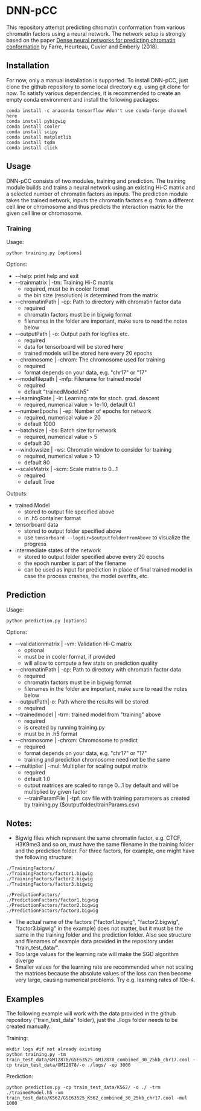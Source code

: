 # DNN-pCC

This repository attempt predicting chromatin conformation from various chromatin factors using a neural network.
The network setup is strongly based on the paper [Dense neural networks for predicting chromatin conformation](https://doi.org/10.1186/s12859-018-2286-z) 
by Farre, Heurteau, Cuvier and Emberly (2018).

## Installation
For now, only a manual installation is supported.
To install DNN-pCC, just clone the github repository to some local directory 
e.g. using git clone for now.
To satisfy various dependencies, it is recommended to create an empty conda environment and install the following packages:
```
conda install -c anaconda tensorflow #don't use conda-forge channel here
conda install pybigwig
conda install cooler
conda install scipy
conda install matplotlib
conda install tqdm
conda install click
```

## Usage
DNN-pCC consists of two modules, training and prediction.
The training module builds and trains a neural network using an existing Hi-C matrix and a selected number of chromatin factors as inputs.
The prediction module takes the trained network, inputs the chromatin factors
e.g. from a different cell line or chromosome and thus predicts the
interaction matrix for the given cell line or chromosome.

### Training
Usage:
```
python training.py [options]
```
Options:
- --help: print help and exit
- --trainmatrix | -tm: Training Hi-C matrix
  - required, must be in cooler format
  - the bin size (resolution) is determined from the matrix
- --chromatinPath | -cp: Path to directory with chromatin factor data
  - required
  - chromatin factors must be in bigwig format
  - filenames in the folder are important, make sure to read the notes below
- --outputPath | -o: Output path for logfiles etc.
  - required 
  - data for tensorboard will be stored here
  - trained models will be stored here every 20 epochs
- --chromosome | -chrom: The chromosome used for training
  - required
  - format depends on your data, e.g. "chr17" or "17"
- --modelfilepath | -mfp: Filename for trained model
  - required
  - default "trainedModel.h5"
- --learningRate | -lr: Learning rate for stoch. grad. descent
  - required, numerical value > 1e-10, default 0.1
- --numberEpochs | -ep: Number of epochs for network
  - required, numerical value > 20
  - default 1000
- --batchsize | -bs: Batch size for network
  - required, numerical value > 5
  - default 30
- --windowsize | -ws: Chromatin window to consider for training
  - required, numerical value > 10
  - default 80
- --scaleMatrix | -scm: Scale matrix to 0...1
  - required
  - default True

Outputs:
- trained Model
  - stored to output file specified above
  - in .h5 container format
- tensorboard data
  - stored to output folder specified above
  - use `tensorboard --logdir=$outputfolderFromAbove` to visualize the progress
- intermediate states of the network
  - stored to output folder specified above every 20 epochs
  - the epoch number is part of the filename
  - can be used as input for prediction in place of final trained model
    in case the process crashes, the model overfits, etc.

## Prediction
Usage:
```
python prediction.py [options]
```
Options:
- --validationmatrix | -vm: Validation Hi-C matrix
  - optional
  - must be in cooler format, if provided
  - will allow to compute a few stats on prediction quality
- --chromatinPath | -cp: Path to directory with chromatin factor data
  - required
  - chromatin factors must be in bigwig format
  - filenames in the folder are important, make sure to read the notes below
- --outputPath|-o: Path where the results will be stored
  - required
- --trainedmodel | -trm: trained model from "training" above
  - required
  - is created by running training.py
  - must be in .h5 format
- --chromosome | -chrom: Chromosome to predict
  - required
  - format depends on your data, e.g. "chr17" or "17"
  - training and prediction chromosome need not be the same
- --multiplier | -mul: Multiplier for scaling output matrix
  - required
  - default 1.0
  - output matrices are scaled to range 0...1 by default and will be multiplied by given factor
  - --trainParamFile | -tpf: csv file with training parameters as created by training.py  ($outputfolder/trainParams.csv)

## Notes:
- Bigwig files which represent the same chromatin factor, e.g. CTCF, H3K9me3 and so on, must have the same filename in the training folder and the prediction folder. For three factors, for example, one might have the following structure:
```
./TrainingFactors/
./TrainingFactors/factor1.bigwig
./TrainingFactors/factor2.bigwig
./TrainingFactors/factor3.bigwig

./PredictionFactors/
./PredictionFactors/factor1.bigwig
./PredictionFactors/factor2.bigwig
./PredictionFactors/factor3.bigwig
```
- The actual name of the factors ("factor1.bigwig", "factor2.bigwig", "factor3.bigwig" in the example) does not matter, but it must be the same in the training folder and the prediction folder. Also see structure and filenames of example data provided in the repository under "train_test_data/".
- Too large values for the learning rate will make the SGD algorithm diverge
- Smaller values for the learning rate are recommended when not scaling the matrices because the absolute values of the loss can then become very 
large, causing numerical problems. Try e.g. learning rates of 10e-4.

## Examples
The following example will work with the data provided in the github repository ("train_test_data" folder), just the ./logs folder needs to be created manually.

Training:
```
mkdir logs #if not already existing
python training.py -tm train_test_data/GM12878/GSE63525_GM12878_combined_30_25kb_chr17.cool -cp train_test_data/GM12878/-o ./logs/ -ep 3000
```

Prediction:
```
python prediction.py -cp train_test_data/K562/ -o ./ -trm ./trainedModel.h5 -vm train_test_data/K562/GSE63525_K562_combined_30_25kb_chr17.cool -mul 1000
```